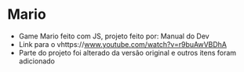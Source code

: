 # Mario

* Game Mario feito com JS, projeto feito por: Manual do Dev
* Link para o vhttps://www.youtube.com/watch?v=r9buAwVBDhA
* Parte do projeto foi alterado da versão original e outros itens foram adicionado
